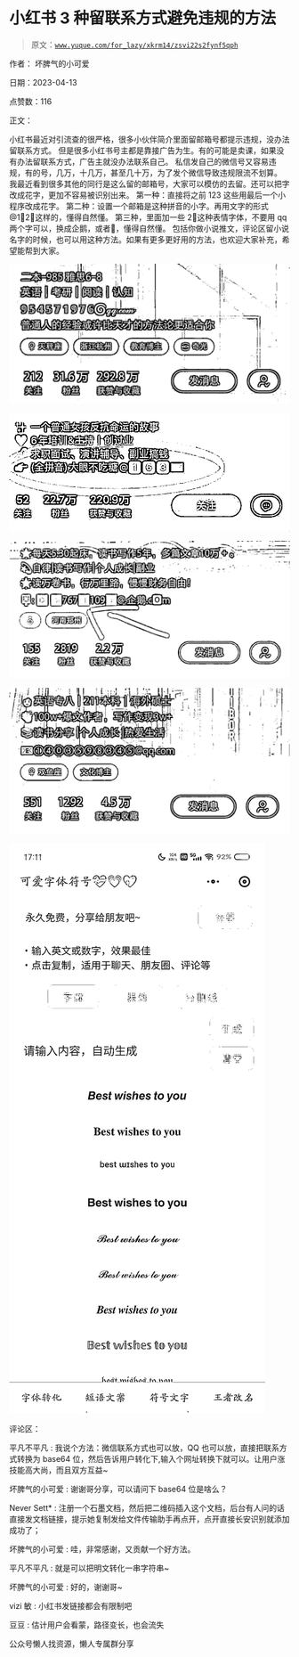 # 小红书 3 种留联系方式避免违规的方法

> 原文：[`www.yuque.com/for_lazy/xkrm14/zsvi22s2fynf5qph`](https://www.yuque.com/for_lazy/xkrm14/zsvi22s2fynf5qph)

作者： 坏脾气的小可爱

日期：2023-04-13

点赞数：116

正文：

小红书最近对引流查的很严格，很多小伙伴简介里面留邮箱号都提示违规，没办法留联系方式。 但是很多小红书号主都是靠接广告为生。有的可能是卖课，如果没有办法留联系方式，广告主就没办法联系自己。 私信发自己的微信号又容易违规，有的号，几万，十几万，甚至几十万，为了发个微信导致违规限流不划算。 我最近看到很多其他的同行是这么留的邮箱号，大家可以模仿的去留。还可以把字改成花字，更加不容易被识别出来。 第一种：直接将之前 123 这些用最后一个小程序改成花字。 第二种：设置一个邮箱是这种拼音的小字。再用文字的形式@1⃣2⃣这样的，懂得自然懂。 第三种，里面加一些 2⃣这种表情字体，不要用 qq 两个字可以，换成企鹅，或者🐧，懂得自然懂。 包括你做小说推文，评论区留小说名字的时候，也可以用这种方法。如果有更多更好用的方法，也欢迎大家补充，希望能帮到大家。

![](img/a6f4e0cea48b89ce8fcdb75c2f7578e2.png)

![](img/c4ab823504b16a7b633ced5174a843a0.png)

![](img/2ad12e7beaa5beb22974815244946038.png)

![](img/d1dd6250f24b96096e1fe7733a3d3f54.png)

![](img/7d12632cb1b5a38ccce3fe61911e72b5.png)

评论区：

平凡不平凡 : 我说个方法：微信联系方式也可以放，QQ 也可以放，直接把联系方式转换为 base64 位，然后告诉用户转化下,输入个网址转换下就可以。让用户涨技能高大尚，而且双方互益~

坏脾气的小可爱 : 谢谢哥分享，可以请问下 base64 位是啥么？

Never Sett* : 注册一个石墨文档，然后把二维码插入这个文档，后台有人问的话直接发文档链接，提示她复制发给文件传输助手再点开，点开直接长安识别就添加成功了；

坏脾气的小可爱 : 哇，非常感谢，又贡献一个好方法。

平凡不平凡 : 就是可以把明文转化一串字符串~

坏脾气的小可爱 : 好的，谢谢哥~

vizi 敏 : 小红书发链接都会有限制吧

豆豆 : 估计用户会看蒙，路径变长，也会流失

公众号懒人找资源，懒人专属群分享

